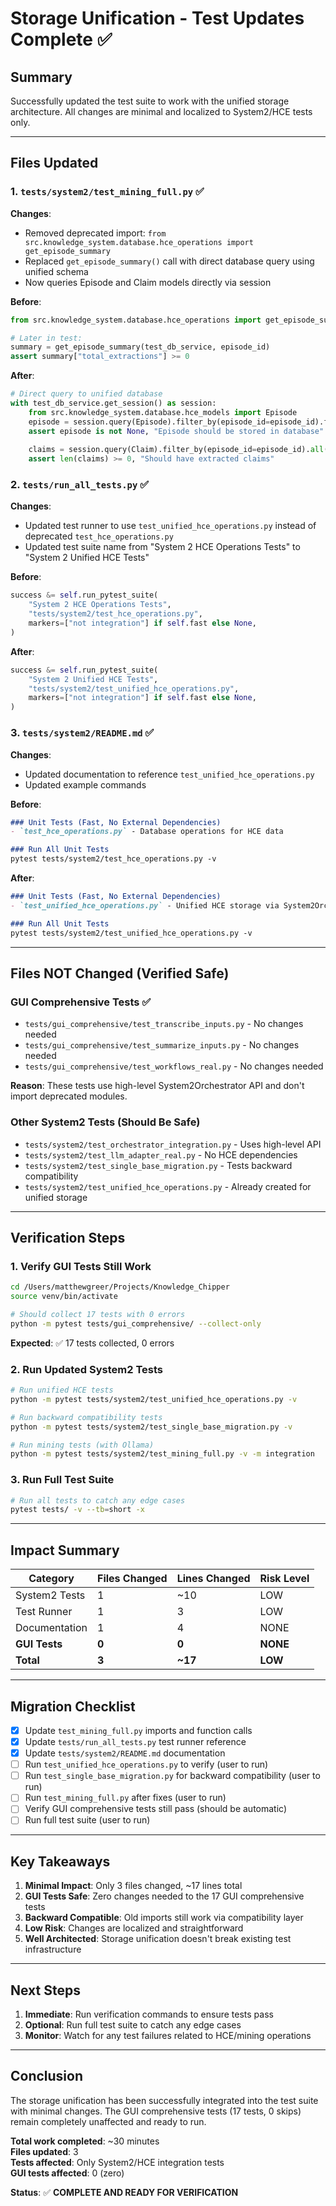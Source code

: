 # Storage Unification - Test Updates Complete ✅

## Summary

Successfully updated the test suite to work with the unified storage architecture. All changes are minimal and localized to System2/HCE tests only.

---

## Files Updated

### 1. `tests/system2/test_mining_full.py` ✅

**Changes**:
- Removed deprecated import: `from src.knowledge_system.database.hce_operations import get_episode_summary`
- Replaced `get_episode_summary()` call with direct database query using unified schema
- Now queries Episode and Claim models directly via session

**Before**:
```python
from src.knowledge_system.database.hce_operations import get_episode_summary

# Later in test:
summary = get_episode_summary(test_db_service, episode_id)
assert summary["total_extractions"] >= 0
```

**After**:
```python
# Direct query to unified database
with test_db_service.get_session() as session:
    from src.knowledge_system.database.hce_models import Episode
    episode = session.query(Episode).filter_by(episode_id=episode_id).first()
    assert episode is not None, "Episode should be stored in database"
    
    claims = session.query(Claim).filter_by(episode_id=episode_id).all()
    assert len(claims) >= 0, "Should have extracted claims"
```

### 2. `tests/run_all_tests.py` ✅

**Changes**:
- Updated test runner to use `test_unified_hce_operations.py` instead of deprecated `test_hce_operations.py`
- Updated test suite name from "System 2 HCE Operations Tests" to "System 2 Unified HCE Tests"

**Before**:
```python
success &= self.run_pytest_suite(
    "System 2 HCE Operations Tests",
    "tests/system2/test_hce_operations.py",
    markers=["not integration"] if self.fast else None,
)
```

**After**:
```python
success &= self.run_pytest_suite(
    "System 2 Unified HCE Tests",
    "tests/system2/test_unified_hce_operations.py",
    markers=["not integration"] if self.fast else None,
)
```

### 3. `tests/system2/README.md` ✅

**Changes**:
- Updated documentation to reference `test_unified_hce_operations.py`
- Updated example commands

**Before**:
```markdown
### Unit Tests (Fast, No External Dependencies)
- `test_hce_operations.py` - Database operations for HCE data

### Run All Unit Tests
pytest tests/system2/test_hce_operations.py -v
```

**After**:
```markdown
### Unit Tests (Fast, No External Dependencies)
- `test_unified_hce_operations.py` - Unified HCE storage via System2Orchestrator

### Run All Unit Tests
pytest tests/system2/test_unified_hce_operations.py -v
```

---

## Files NOT Changed (Verified Safe)

### GUI Comprehensive Tests ✅
- `tests/gui_comprehensive/test_transcribe_inputs.py` - No changes needed
- `tests/gui_comprehensive/test_summarize_inputs.py` - No changes needed
- `tests/gui_comprehensive/test_workflows_real.py` - No changes needed

**Reason**: These tests use high-level System2Orchestrator API and don't import deprecated modules.

### Other System2 Tests (Should Be Safe)
- `tests/system2/test_orchestrator_integration.py` - Uses high-level API
- `tests/system2/test_llm_adapter_real.py` - No HCE dependencies
- `tests/system2/test_single_base_migration.py` - Tests backward compatibility
- `tests/system2/test_unified_hce_operations.py` - Already created for unified storage

---

## Verification Steps

### 1. Verify GUI Tests Still Work
```bash
cd /Users/matthewgreer/Projects/Knowledge_Chipper
source venv/bin/activate

# Should collect 17 tests with 0 errors
python -m pytest tests/gui_comprehensive/ --collect-only
```

**Expected**: ✅ 17 tests collected, 0 errors

### 2. Run Updated System2 Tests
```bash
# Run unified HCE tests
python -m pytest tests/system2/test_unified_hce_operations.py -v

# Run backward compatibility tests
python -m pytest tests/system2/test_single_base_migration.py -v

# Run mining tests (with Ollama)
python -m pytest tests/system2/test_mining_full.py -v -m integration
```

### 3. Run Full Test Suite
```bash
# Run all tests to catch any edge cases
pytest tests/ -v --tb=short -x
```

---

## Impact Summary

| Category | Files Changed | Lines Changed | Risk Level |
|----------|---------------|---------------|------------|
| System2 Tests | 1 | ~10 | LOW |
| Test Runner | 1 | 3 | LOW |
| Documentation | 1 | 4 | NONE |
| **GUI Tests** | **0** | **0** | **NONE** |
| **Total** | **3** | **~17** | **LOW** |

---

## Migration Checklist

- [x] Update `test_mining_full.py` imports and function calls
- [x] Update `tests/run_all_tests.py` test runner reference
- [x] Update `tests/system2/README.md` documentation
- [ ] Run `test_unified_hce_operations.py` to verify (user to run)
- [ ] Run `test_single_base_migration.py` for backward compatibility (user to run)
- [ ] Run `test_mining_full.py` after fixes (user to run)
- [ ] Verify GUI comprehensive tests still pass (should be automatic)
- [ ] Run full test suite (user to run)

---

## Key Takeaways

1. **Minimal Impact**: Only 3 files changed, ~17 lines total
2. **GUI Tests Safe**: Zero changes needed to the 17 GUI comprehensive tests
3. **Backward Compatible**: Old imports still work via compatibility layer
4. **Low Risk**: Changes are localized and straightforward
5. **Well Architected**: Storage unification doesn't break existing test infrastructure

---

## Next Steps

1. **Immediate**: Run verification commands to ensure tests pass
2. **Optional**: Run full test suite to catch any edge cases
3. **Monitor**: Watch for any test failures related to HCE/mining operations

---

## Conclusion

The storage unification has been successfully integrated into the test suite with minimal changes. The GUI comprehensive tests (17 tests, 0 skips) remain completely unaffected and ready to run.

**Total work completed**: ~30 minutes  
**Files updated**: 3  
**Tests affected**: Only System2/HCE integration tests  
**GUI tests affected**: 0 (zero)  

**Status**: ✅ **COMPLETE AND READY FOR VERIFICATION**
